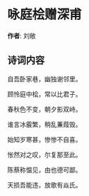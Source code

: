 # 咏庭桧赠深甫

**作者**: 刘敞

## 诗词内容

自吾卧家巷，幽独谢邻里。

顾怜庭中桧，常以比君子。

春秋色不变，朝夕影双峙。

谁言冰霰繁，稍乱蒹葭毁。

始知岁寒甚，惨惨不自喜。

怅然对之叹，尔复那至此。

陈蔡称愠见，由也德可鄙。

天损吾能违，放歌有焱氏。

